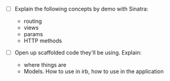 - [ ] Explain the following concepts by demo with Sinatra:
  - routing
  - views
  - params
  - HTTP methods

- [ ] Open up scaffolded code they'll be using. Explain:
  - where things are
  - Models. How to use in irb, how to use in the application
